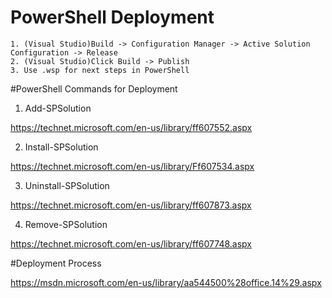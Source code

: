 ﻿# PowerShell Deployment

	1. (Visual Studio)Build -> Configuration Manager -> Active Solution Configuration -> Release
	2. (Visual Studio)Click Build -> Publish
	3. Use .wsp for next steps in PowerShell

#PowerShell Commands for Deployment

1. Add-SPSolution

https://technet.microsoft.com/en-us/library/ff607552.aspx

2. Install-SPSolution

https://technet.microsoft.com/en-us/library/Ff607534.aspx

3. Uninstall-SPSolution

https://technet.microsoft.com/en-us/library/ff607873.aspx

4. Remove-SPSolution

https://technet.microsoft.com/en-us/library/ff607748.aspx


#Deployment Process

https://msdn.microsoft.com/en-us/library/aa544500%28office.14%29.aspx


